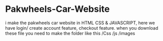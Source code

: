 # Pakwheels-Car-Website
i make the pakwheels car website in HTML CSS &amp; JAVASCRIPT, here we have login/ create account feature, checkout feature.
when you download these file you need to make the folder like this
/Css
/js
/images
